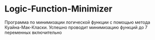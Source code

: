 # Logic-Function-Minimizer

Программа по минимизации логической функции с помощью метода Куайна-Мак-Класки. Успешно проводит минимизацию функций до 7 переменных включительно
